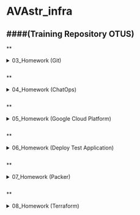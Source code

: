# AVAstr_infra
####(Training Repository OTUS)
---
**<details><summary>03_Homework (Git)
</summary>**
**В рамках HW было изучено:**

  * Работа с **`Git`**:
   * Начальные настройки Git
   * Первые Commit и Push
   * Работа с логами Git
   * Откат на определенный commit
   * Решение конфликтов
   * Работа с .gitignore файлом
   * Работа с ветками (branch), с объединением (merge), с перемещением (rebase)
   * Сделал Pull и Push в удаленный репозиторий
   * Сделал Pull Request для проверки HW
</details>

**<details><summary>04_Homework (ChatOps)
</summary>**
Описание ДЗ
</details>

**<details><summary>05_Homework (Google Cloud Platform)
</summary>**
Описание ДЗ
</details>

**<details><summary>06_Homework (Deploy Test Application)
</summary>**
Описание ДЗ
</details>

**<details><summary>07_Homework (Packer)
</summary>**
**В рамках HW было изучено:**

  * Работа с **`Packer`**:
   * Создал 2 образа VM (`reddit-base` и `reddit-full`)
   * При развертывании VM из образа `reddit-full`, имеем сразу запущенное приложение, доступное по `<внешний IP>:9292`
</details>

**<details><summary>08_Homework (Terraform)
</summary>**
**В рамках HW было изучено:**

  * Работа с **`Terraform`**:
   * Создал 2 VM
   * Создал балансировщика нагрузки
   * Проверил, что доступность приложения не теряется, при отключении одного из хостов, работающих за балансировщиком.
</details>
